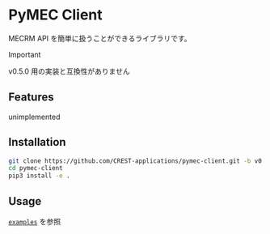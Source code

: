 # PyMEC Client

MECRM API を簡単に扱うことができるライブラリです。

> [!IMPORTANT]
> v0.5.0 用の実装と互換性がありません

## Features

unimplemented

## Installation

```sh
git clone https://github.com/CREST-applications/pymec-client.git -b v0.5.1
cd pymec-client
pip3 install -e .
```

## Usage

[`examples`](./examples) を参照
